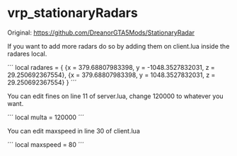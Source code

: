 # vrp_stationaryRadars
Original: https://github.com/DreanorGTA5Mods/StationaryRadar

If you want to add more radars do so by adding them on client.lua inside the radares local.

´´´
local radares = {
{x = 379.68807983398, y = -1048.3527832031, z = 29.250692367554},
{x = 379.68807983398, y = 1048.3527832031, z = 29.250692367554}
}
´´´

You can edit fines on line 11 of server.lua, change 120000 to whatever you want.

´´´
local multa = 120000
´´´

You can edit maxspeed in line 30 of client.lua

´´´
local maxspeed = 80
´´´
